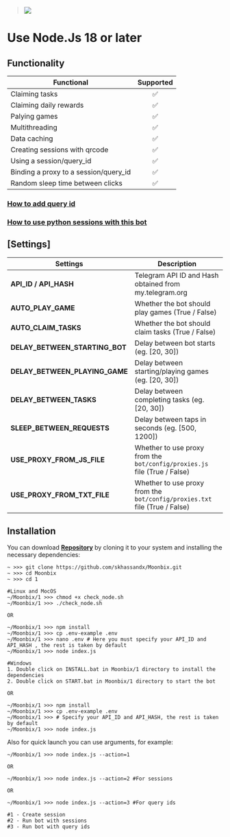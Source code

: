 > [<img src="https://img.shields.io/badge/Telegram-%40Me-orange">](https://t.me/roddyfred)

# Use Node.Js 18 or later

## Functionality

| Functional                            | Supported |
| ------------------------------------- | :-------: |
| Claiming tasks                        |    ✅     |
| Claiming daily rewards                |    ✅     |
| Palying games                         |    ✅     |
| Multithreading                        |    ✅     |
| Data caching                          |    ✅     |
| Creating sessions with qrcode         |    ✅     |
| Using a session/query_id              |    ✅     |
| Binding a proxy to a session/query_id |    ✅     |
| Random sleep time between clicks      |    ✅     |

### [How to add query id](https://github.com/Freddywhest/RockyRabbitBot/blob/main/AddQueryId.md)

### [How to use python sessions with this bot](https://github.com/Freddywhest/SessionConvertor)

## [Settings]

| Settings                       | Description                                                                |
| ------------------------------ | -------------------------------------------------------------------------- |
| **API_ID / API_HASH**          | Telegram API ID and Hash obtained from my.telegram.org                     |
| **AUTO_PLAY_GAME**             | Whether the bot should play games (True / False)                           |
| **AUTO_CLAIM_TASKS**           | Whether the bot should claim tasks (True / False)                          |
| **DELAY_BETWEEN_STARTING_BOT** | Delay between bot starts (eg. [20, 30])                                    |
| **DELAY_BETWEEN_PLAYING_GAME** | Delay between starting/playing games (eg. [20, 30])                        |
| **DELAY_BETWEEN_TASKS**        | Delay between completing tasks (eg. [20, 30])                              |
| **SLEEP_BETWEEN_REQUESTS**     | Delay between taps in seconds (eg. [500, 1200])                            |
| **USE_PROXY_FROM_JS_FILE**     | Whether to use proxy from the `bot/config/proxies.js` file (True / False)  |
| **USE_PROXY_FROM_TXT_FILE**    | Whether to use proxy from the `bot/config/proxies.txt` file (True / False) |

## Installation

You can download [**Repository**](https://github.com/skhassandx/Moonbix) by cloning it to your system and installing the necessary dependencies:

```shell
~ >>> git clone https://github.com/skhassandx/Moonbix.git
~ >>> cd Moonbix
~ >>> cd 1

#Linux and MocOS
~/Moonbix/1 >>> chmod +x check_node.sh
~/Moonbix/1 >>> ./check_node.sh

OR

~/Moonbix/1 >>> npm install
~/Moonbix/1 >>> cp .env-example .env
~/Moonbix/1 >>> nano .env # Here you must specify your API_ID and API_HASH , the rest is taken by default
~/Moonbix/1 >>> node index.js

#Windows
1. Double click on INSTALL.bat in Moonbix/1 directory to install the dependencies
2. Double click on START.bat in Moonbix/1 directory to start the bot

OR

~/Moonbix/1 >>> npm install
~/Moonbix/1 >>> cp .env-example .env
~/Moonbix/1 >>> # Specify your API_ID and API_HASH, the rest is taken by default
~/Moonbix/1 >>> node index.js
```

Also for quick launch you can use arguments, for example:

```shell
~/Moonbix/1 >>> node index.js --action=1

OR

~/Moonbix/1 >>> node index.js --action=2 #For sessions

OR

~/Moonbix/1 >>> node index.js --action=3 #For query ids

#1 - Create session
#2 - Run bot with sessions
#3 - Run bot with query ids
```
